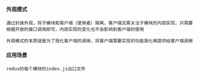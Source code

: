#### 外观模式

    通过封装外观，将子模块和客户端（使用者）隔离，客户端无需关注子模块的内部实现，只需要根据开放的接口调用即可，内部实现的变化也不会影响到客户端的使用

    外观模式的本质就是为了简化客户端的调用，将客户端需要实现的功能简化再提供给客户端调用

#### 应用场景

    redux的每个模块的index.js出口文件
